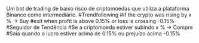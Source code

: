 Um bot de trading de baixo risco de criptomoedas que utiliza a plataforma Binance como intermediário.
#Trendfollowing
#if the crypto was rising by x % -> Buy
#exit when profit is above 0.15% or loss is crossing -0.15%
#Seguidor de Tendência
#Se a criptomoeda estiver subindo x % -> Compre
#Saia quando o lucro estiver acima de 0.15% ou prejuízo acima -0.15%
